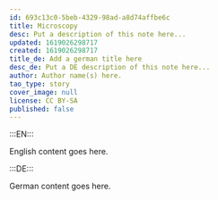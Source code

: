 ```yaml
---
id: 693c13c0-5beb-4329-98ad-a8d74affbe6c
title: Microscopy
desc: Put a description of this note here...
updated: 1619026298717
created: 1619026298717
title_de: Add a german title here
desc_de: Put a DE description of this note here...
author: Author name(s) here.
tao_type: story
cover_image: null
license: CC BY-SA
published: false
---
```


:::EN:::

English content goes here.

:::DE:::

German content goes here.
